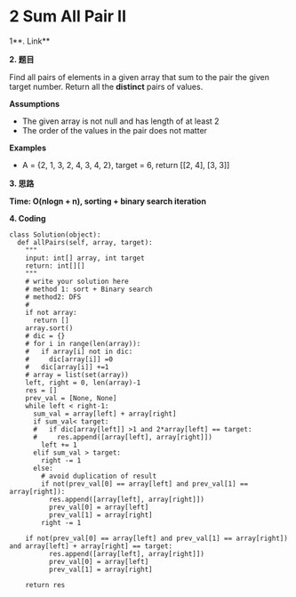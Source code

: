 # 2 Sum All Pair II

1**. Link**

**2. 题目**

Find all pairs of elements in a given array that sum to the pair the given target number. Return all the **distinct** pairs of values.

**Assumptions**

* The given array is not null and has length of at least 2
* The order of the values in the pair does not matter

**Examples**

* A = {2, 1, 3, 2, 4, 3, 4, 2}, target = 6, return \[\[2, 4\], \[3, 3\]\]

**3. 思路**

**Time: O\(nlogn + n\), sorting + binary search iteration**

**4. Coding**

```text
class Solution(object):
  def allPairs(self, array, target):
    """
    input: int[] array, int target
    return: int[][]
    """
    # write your solution here
    # method 1: sort + Binary search
    # method2: DFS
    #
    if not array:
      return []
    array.sort()
    # dic = {}
    # for i in range(len(array)):
    #   if array[i] not in dic:
    #     dic[array[i]] =0
    #   dic[array[i]] +=1
    # array = list(set(array))
    left, right = 0, len(array)-1
    res = []
    prev_val = [None, None]
    while left < right-1:
      sum_val = array[left] + array[right]
      if sum_val< target:
      #   if dic[array[left]] >1 and 2*array[left] == target:
      #     res.append([array[left], array[right]])  
        left += 1
      elif sum_val > target:
        right -= 1
      else:
        # avoid duplication of result
        if not(prev_val[0] == array[left] and prev_val[1] == array[right]):
          res.append([array[left], array[right]])
          prev_val[0] = array[left]
          prev_val[1] = array[right]
        right -= 1

    if not(prev_val[0] == array[left] and prev_val[1] == array[right]) and array[left] + array[right] == target:
          res.append([array[left], array[right]])
          prev_val[0] = array[left]
          prev_val[1] = array[right]
        
    return res


```






